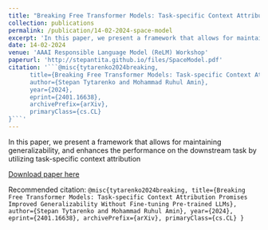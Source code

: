 ```yaml
---
title: "Breaking Free Transformer Models: Task-specific Context Attribution Promises Improved Generalizability Without Fine-tuning Pre-trained LLMs"
collection: publications
permalink: /publication/14-02-2024-space-model
excerpt: 'In this paper, we present a framework that allows for maintaining generalizability, and enhances the performance on the downstream task by utilizing task-specific context attribution'
date: 14-02-2024
venue: 'AAAI Responsible Language Model (ReLM) Workshop'
paperurl: 'http://stepantita.github.io/files/SpaceModel.pdf'
citation: '```@misc{tytarenko2024breaking,
      title={Breaking Free Transformer Models: Task-specific Context Attribution Promises Improved Generalizability Without Fine-tuning Pre-trained LLMs}, 
      author={Stepan Tytarenko and Mohammad Ruhul Amin},
      year={2024},
      eprint={2401.16638},
      archivePrefix={arXiv},
      primaryClass={cs.CL}
}```'
---
```

In this paper, we present a framework that allows for maintaining generalizability, and enhances the performance on the downstream task by utilizing task-specific context attribution

[Download paper here](http://stepantita.github.io/files/SpaceModel.pdf)

Recommended citation: ```@misc{tytarenko2024breaking,
      title={Breaking Free Transformer Models: Task-specific Context Attribution Promises Improved Generalizability Without Fine-tuning Pre-trained LLMs}, 
      author={Stepan Tytarenko and Mohammad Ruhul Amin},
      year={2024},
      eprint={2401.16638},
      archivePrefix={arXiv},
      primaryClass={cs.CL}
}```
